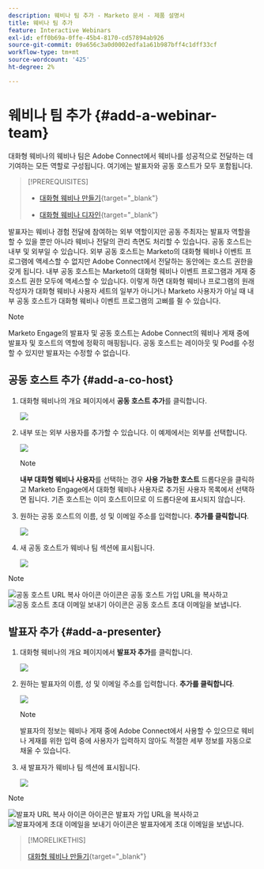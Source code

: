 ```yaml
---
description: 웨비나 팀 추가 - Marketo 문서 - 제품 설명서
title: 웨비나 팀 추가
feature: Interactive Webinars
exl-id: eff0b69a-0ffe-45b4-8170-cd57894ab926
source-git-commit: 09a656c3a0d0002edfa1a61b987bff4c1dff33cf
workflow-type: tm+mt
source-wordcount: '425'
ht-degree: 2%

---
```


# 웨비나 팀 추가 {#add-a-webinar-team}

대화형 웨비나의 웨비나 팀은 Adobe Connect에서 웨비나를 성공적으로 전달하는 데 기여하는 모든 역할로 구성됩니다. 여기에는 발표자와 공동 호스트가 모두 포함됩니다.

>[!PREREQUISITES]
>
>* [대화형 웨비나 만들기](/help/marketo/product-docs/demand-generation/events/interactive-webinars/create-an-interactive-webinar.md){target="_blank"}
>
>* [대화형 웨비나 디자인](/help/marketo/product-docs/demand-generation/events/interactive-webinars/designing-interactive-webinars.md){target="_blank"}

발표자는 웨비나 경험 전달에 참여하는 외부 역할이지만 공동 주최자는 발표자 역할을 할 수 있을 뿐만 아니라 웨비나 전달의 관리 측면도 처리할 수 있습니다. 공동 호스트는 내부 및 외부일 수 있습니다. 외부 공동 호스트는 Marketo의 대화형 웨비나 이벤트 프로그램에 액세스할 수 없지만 Adobe Connect에서 전달하는 동안에는 호스트 권한을 갖게 됩니다. 내부 공동 호스트는 Marketo의 대화형 웨비나 이벤트 프로그램과 게재 중 호스트 권한 모두에 액세스할 수 있습니다. 이렇게 하면 대화형 웨비나 프로그램의 원래 작성자가 대화형 웨비나 사용자 세트의 일부가 아니거나 Marketo 사용자가 아닐 때 내부 공동 호스트가 대화형 웨비나 이벤트 프로그램의 고삐를 쥘 수 있습니다.

>[!NOTE]
>
>Marketo Engage의 발표자 및 공동 호스트는 Adobe Connect의 웨비나 게재 중에 발표자 및 호스트의 역할에 정확히 매핑됩니다. 공동 호스트는 레이아웃 및 Pod를 수정할 수 있지만 발표자는 수정할 수 없습니다.

## 공동 호스트 추가 {#add-a-co-host}

1. 대화형 웨비나의 개요 페이지에서 **공동 호스트 추가**&#x200B;를 클릭합니다.

   ![](assets/add-a-webinar-team-1.png)

1. 내부 또는 외부 사용자를 추가할 수 있습니다. 이 예제에서는 외부를 선택합니다.

   ![](assets/add-a-webinar-team-2.png)

   >[!NOTE]
   >
   >**내부 대화형 웨비나 사용자**&#x200B;를 선택하는 경우 **사용 가능한 호스트** 드롭다운을 클릭하고 Marketo Engage에서 대화형 웨비나 사용자로 추가된 사용자 목록에서 선택하면 됩니다. 기존 호스트는 이미 호스트이므로 이 드롭다운에 표시되지 않습니다.

1. 원하는 공동 호스트의 이름, 성 및 이메일 주소를 입력합니다. **추가를 클릭합니다**.

   ![](assets/add-a-webinar-team-3.png)

1. 새 공동 호스트가 웨비나 팀 섹션에 표시됩니다.

   ![](assets/add-a-webinar-team-4.png)

>[!NOTE]
>
> ![공동 호스트 URL 복사 아이콘](assets/icon-copy-join-url.png) 아이콘은 공동 호스트 가입 URL을 복사하고 ![공동 호스트 초대 이메일 보내기](assets/icon-send-invitation-email.png) 아이콘은 공동 호스트 초대 이메일을 보냅니다.

## 발표자 추가 {#add-a-presenter}

1. 대화형 웨비나의 개요 페이지에서 **발표자 추가**&#x200B;를 클릭합니다.

   ![](assets/add-a-webinar-team-5.png)

1. 원하는 발표자의 이름, 성 및 이메일 주소를 입력합니다. **추가를 클릭합니다**.

   ![](assets/add-a-webinar-team-6.png)

   >[!NOTE]
   >
   >발표자의 정보는 웨비나 게재 중에 Adobe Connect에서 사용할 수 있으므로 웨비나 게재를 위한 입력 중에 사용자가 입력하지 않아도 적절한 세부 정보를 자동으로 채울 수 있습니다.

1. 새 발표자가 웨비나 팀 섹션에 표시됩니다.

   ![](assets/add-a-webinar-team-7.png)

>[!NOTE]
>
> ![발표자 URL 복사 아이콘](assets/icon-copy-join-url.png) 아이콘은 발표자 가입 URL을 복사하고 ![발표자에게 초대 이메일을 보내기](assets/icon-send-invitation-email.png) 아이콘은 발표자에게 초대 이메일을 보냅니다.

>[!MORELIKETHIS]
>
>[대화형 웨비나 만들기](/help/marketo/product-docs/demand-generation/events/interactive-webinars/create-an-interactive-webinar.md){target="_blank"}
